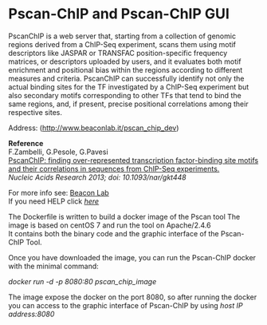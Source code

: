 # Pscan-ChIP and Pscan-ChIP GUI

PscanChIP is a web server that, starting from a collection of genomic regions derived from a ChIP-Seq experiment, scans them using motif descriptors like JASPAR or TRANSFAC position-specific frequency matrices, or descriptors uploaded by users, and it evaluates both motif enrichment and positional bias within the regions according to different measures and criteria. PscanChIP can successfully identify not only the actual binding sites for the TF investigated by a ChIP-Seq experiment but also secondary motifs corresponding to other TFs that tend to bind the same regions, and, if present, precise positional correlations among their respective sites.   

Address: (http://www.beaconlab.it/pscan_chip_dev)

**Reference**  
F.Zambelli, G.Pesole, G.Pavesi    
[PscanChIP: finding over-represented transcription factor-binding site motifs and their correlations in sequences from ChIP-Seq experiments.](https://academic.oup.com/nar/article/41/W1/W535/1105963)    
*Nucleic Acids Research 2013; doi: 10.1093/nar/gkt448*


For more info see: [Beacon Lab](http://159.149.160.56/beacon/)     
If you need HELP click [*here*](http://159.149.160.88/pscan_chip_dev/help.html)

The Dockerfile is written to build a docker image of the Pscan tool
The image is based on centOS 7 and run the tool on Apache/2.4.6    
It contains both the binary code and the graphic interface of the Pscan-ChIP Tool.   

Once you have downloaded the image, you can run the Pscan-ChIP docker with the minimal command:

*docker run -d -p 8080:80 pscan_chip_image*

The image expose the docker on the port 8080, so after running the docker you can access to the graphic interface of Pscan-ChIP by using *host IP address:8080*
